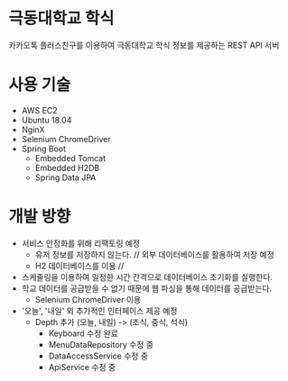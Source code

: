 # 극동대학교 학식
카카오톡 플러스친구를 이용하여 극동대학교 학식 정보를 제공하는 REST API 서버

# 사용 기술
- AWS EC2
- Ubuntu 18.04
- NginX
- Selenium ChromeDriver
- Spring Boot
  - Embedded Tomcat
  - Embedded H2DB
  - Spring Data JPA
    
# 개발 방향
- 서비스 안정화를 위해 리팩토링 예정
  - 유저 정보를 저장하지 않는다. // 외부 데이터베이스를 활용하여 저장 예정
  - H2 데이터베이스를 이용 //
- 스케줄링을 이용하여 일정한 시간 간격으로 데이터베이스 초기화를 실행한다.
- 학교 데이터를 공급받을 수 없기 때문에 웹 파싱을 통해 데이터를 공급받는다.
  - Selenium ChromeDriver 이용
- '오늘', '내일' 외 추가적인 인터페이스 제공 예정
  - Depth 추가 (오늘, 내일) -> (조식, 중식, 석식)
    - Keyboard 수정 완료
    - MenuDataRepository 수정 중
    - DataAccessService 수정 중
    - ApiService 수정 중